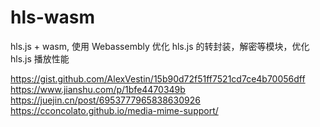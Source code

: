 # hls-wasm

hls.js + wasm, 使用 Webassembly 优化 hls.js 的转封装，解密等模块，优化 hls.js 播放性能

https://gist.github.com/AlexVestin/15b90d72f51ff7521cd7ce4b70056dff
https://www.jianshu.com/p/1bfe4470349b
https://juejin.cn/post/6953777965838630926
https://cconcolato.github.io/media-mime-support/
